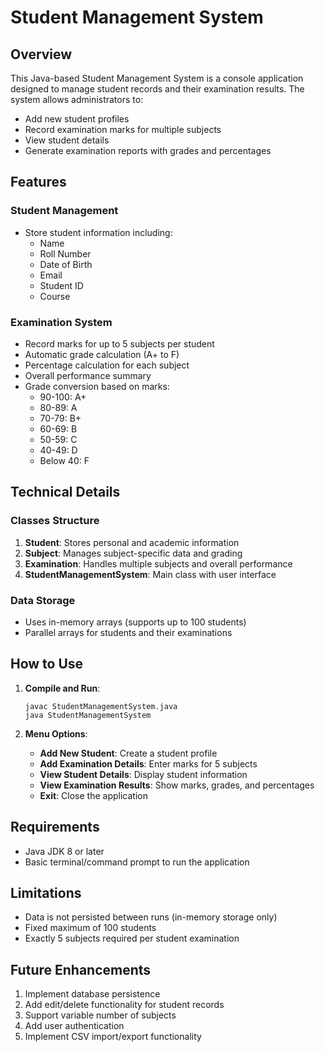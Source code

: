 # Student Management System

## Overview

This Java-based Student Management System is a console application designed to manage student records and their examination results. The system allows administrators to:

- Add new student profiles
- Record examination marks for multiple subjects
- View student details
- Generate examination reports with grades and percentages

## Features

### Student Management
- Store student information including:
  - Name
  - Roll Number
  - Date of Birth
  - Email
  - Student ID
  - Course

### Examination System
- Record marks for up to 5 subjects per student
- Automatic grade calculation (A+ to F)
- Percentage calculation for each subject
- Overall performance summary
- Grade conversion based on marks:
  - 90-100: A+
  - 80-89: A
  - 70-79: B+
  - 60-69: B
  - 50-59: C
  - 40-49: D
  - Below 40: F

## Technical Details

### Classes Structure
1. **Student**: Stores personal and academic information
2. **Subject**: Manages subject-specific data and grading
3. **Examination**: Handles multiple subjects and overall performance
4. **StudentManagementSystem**: Main class with user interface

### Data Storage
- Uses in-memory arrays (supports up to 100 students)
- Parallel arrays for students and their examinations

## How to Use

1. **Compile and Run**:
   ```
   javac StudentManagementSystem.java
   java StudentManagementSystem
   ```

2. **Menu Options**:
   - **Add New Student**: Create a student profile
   - **Add Examination Details**: Enter marks for 5 subjects
   - **View Student Details**: Display student information
   - **View Examination Results**: Show marks, grades, and percentages
   - **Exit**: Close the application

## Requirements

- Java JDK 8 or later
- Basic terminal/command prompt to run the application

## Limitations

- Data is not persisted between runs (in-memory storage only)
- Fixed maximum of 100 students
- Exactly 5 subjects required per student examination

## Future Enhancements

1. Implement database persistence
2. Add edit/delete functionality for student records
3. Support variable number of subjects
4. Add user authentication
5. Implement CSV import/export functionality
